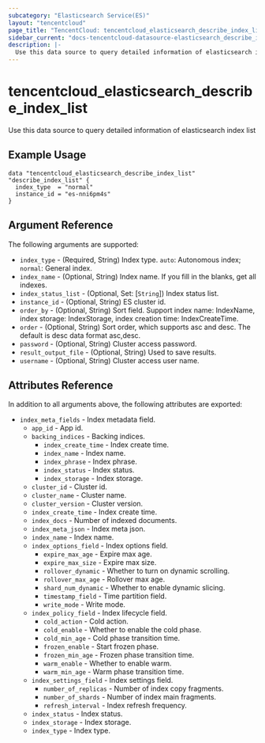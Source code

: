 ```yaml
---
subcategory: "Elasticsearch Service(ES)"
layout: "tencentcloud"
page_title: "TencentCloud: tencentcloud_elasticsearch_describe_index_list"
sidebar_current: "docs-tencentcloud-datasource-elasticsearch_describe_index_list"
description: |-
  Use this data source to query detailed information of elasticsearch index list
---
```


# tencentcloud_elasticsearch_describe_index_list

Use this data source to query detailed information of elasticsearch index list

## Example Usage

```hcl
data "tencentcloud_elasticsearch_describe_index_list" "describe_index_list" {
  index_type  = "normal"
  instance_id = "es-nni6pm4s"
}
```

## Argument Reference

The following arguments are supported:

* `index_type` - (Required, String) Index type. `auto`: Autonomous index; `normal`: General index.
* `index_name` - (Optional, String) Index name. If you fill in the blanks, get all indexes.
* `index_status_list` - (Optional, Set: [`String`]) Index status list.
* `instance_id` - (Optional, String) ES cluster id.
* `order_by` - (Optional, String) Sort field. Support index name: IndexName, index storage: IndexStorage, index creation time: IndexCreateTime.
* `order` - (Optional, String) Sort order, which supports asc and desc. The default is desc data format asc,desc.
* `password` - (Optional, String) Cluster access password.
* `result_output_file` - (Optional, String) Used to save results.
* `username` - (Optional, String) Cluster access user name.

## Attributes Reference

In addition to all arguments above, the following attributes are exported:

* `index_meta_fields` - Index metadata field.
  * `app_id` - App id.
  * `backing_indices` - Backing indices.
    * `index_create_time` - Index create time.
    * `index_name` - Index name.
    * `index_phrase` - Index phrase.
    * `index_status` - Index status.
    * `index_storage` - Index storage.
  * `cluster_id` - Cluster id.
  * `cluster_name` - Cluster name.
  * `cluster_version` - Cluster version.
  * `index_create_time` - Index create time.
  * `index_docs` - Number of indexed documents.
  * `index_meta_json` - Index meta json.
  * `index_name` - Index name.
  * `index_options_field` - Index options field.
    * `expire_max_age` - Expire max age.
    * `expire_max_size` - Expire max size.
    * `rollover_dynamic` - Whether to turn on dynamic scrolling.
    * `rollover_max_age` - Rollover max age.
    * `shard_num_dynamic` - Whether to enable dynamic slicing.
    * `timestamp_field` - Time partition field.
    * `write_mode` - Write mode.
  * `index_policy_field` - Index lifecycle field.
    * `cold_action` - Cold action.
    * `cold_enable` - Whether to enable the cold phase.
    * `cold_min_age` - Cold phase transition time.
    * `frozen_enable` - Start frozen phase.
    * `frozen_min_age` - Frozen phase transition time.
    * `warm_enable` - Whether to enable warm.
    * `warm_min_age` - Warm phase transition time.
  * `index_settings_field` - Index settings field.
    * `number_of_replicas` - Number of index copy fragments.
    * `number_of_shards` - Number of index main fragments.
    * `refresh_interval` - Index refresh frequency.
  * `index_status` - Index status.
  * `index_storage` - Index storage.
  * `index_type` - Index type.


